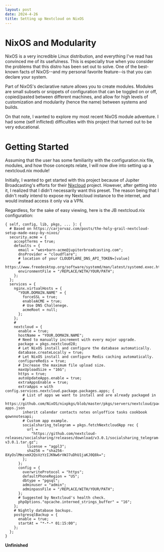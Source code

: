 ```yaml
---
layout: post
date: 2024-4-26
title: Setting up Nextcloud on NixOS
---
```


# NixOS and Modularity

NixOS is a very incredible Linux distribution, and everything I've read has convinced me of its usefulness. This is especially true when you consider the problems that this distro has been set out to solve. One of the best-known facts of NixOS--and my personal favorite feature--is that you can declare your system.

Part of NixOS's declarative nature allows you to create modules. Modules are small subsets or snippets of configuration that can be toggled on or off, copied/pasted between different machines, and allow for high levels of customization and modularity (hence the name) between systems and builds.

On that note, I wanted to explore my most recent NixOS module adventure. I had some (self inflicted) difficulties with this project that turned out to be very educational.

# Getting Started

Assuming that the user has some familiarity with the configuration.nix file, modules, and how those concepts relate, I will now dive into setting up a nextcloud.nix module!

Initially, I wanted to get started with this project because of Jupiter Broadcasting's efforts for their [Nixcloud](https://github.com/JupiterBroadcasting/nixconfigs/blob/main/nextcloud.nix) project. However, after getting into it, I realized that I didn't necessarily want this preset. The reason being that I didn't really intend to expose my Nextcloud instance to the internet, and would instead access it only via a VPN.

Regardless, for the sake of easy viewing, here is the JB nextcloud.nix configuration:
```
{ self, config, lib, pkgs, ... }: {
  # Based on https://carjorvaz.com/posts/the-holy-grail-nextcloud-setup-made-easy-by-nixos/
  security.acme = {
    acceptTerms = true;
    defaults = {
      email = "wes+barn-acme@jupiterbroadcasting.com";
      dnsProvider = "cloudflare";
      # location of your CLOUDFLARE_DNS_API_TOKEN=[value]
      # https://www.freedesktop.org/software/systemd/man/latest/systemd.exec.html#EnvironmentFile=
      environmentFile = "/REPLACE/WITH/YOUR/PATH";
    };
  };
  services = {
    nginx.virtualHosts = {
      "YOUR.DOMAIN.NAME" = {
        forceSSL = true;
        enableACME = true;
        # Use DNS Challenege.
        acmeRoot = null;
      };
    };
    #
    nextcloud = {
      enable = true;
      hostName = "YOUR.DOMAIN.NAME";
      # Need to manually increment with every major upgrade.
      package = pkgs.nextcloud28;
      # Let NixOS install and configure the database automatically.
      database.createLocally = true;
      # Let NixOS install and configure Redis caching automatically.
      configureRedis = true;
      # Increase the maximum file upload size.
      maxUploadSize = "16G";
      https = true;
      autoUpdateApps.enable = true;
      extraAppsEnable = true;
      extraApps = with config.services.nextcloud.package.packages.apps; {
        # List of apps we want to install and are already packaged in
        # https://github.com/NixOS/nixpkgs/blob/master/pkgs/servers/nextcloud/packages/nextcloud-apps.json
        inherit calendar contacts notes onlyoffice tasks cookbook qownnotesapi;
        # Custom app example.
        socialsharing_telegram = pkgs.fetchNextcloudApp rec {
          url =
            "https://github.com/nextcloud-releases/socialsharing/releases/download/v3.0.1/socialsharing_telegram-v3.0.1.tar.gz";
          license = "agpl3";
          sha256 = "sha256-8XyOslMmzxmX2QsVzYzIJKNw6rVWJ7uDhU1jaKJ0Q8k=";
        };
      };
      config = {
        overwriteProtocol = "https";
        defaultPhoneRegion = "US";
        dbtype = "pgsql";
        adminuser = "admin";
        adminpassFile = "/REPLACE/WITH/YOUR/PATH";
      };
      # Suggested by Nextcloud's health check.
      phpOptions."opcache.interned_strings_buffer" = "16";
    };
    # Nightly database backups.
    postgresqlBackup = {
      enable = true;
      startAt = "*-*-* 01:15:00";
    };
  };
}
```


**Unfinished**
